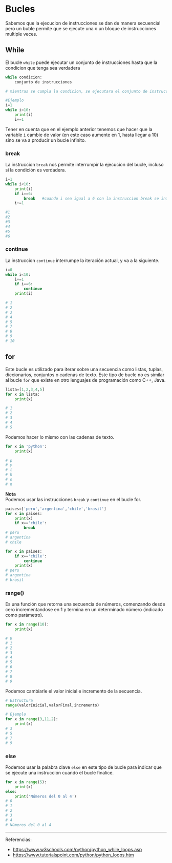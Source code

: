# Bucles
Sabemos que la ejecucion de instrucciones se dan de manera secuencial pero un buble permite que se ejecute una o un bloque de instrucciones multiple veces.
## While
El bucle `while` puede ejecutar un conjunto de instrucciones hasta que la condicion que tenga sea verdadera
```Python
while condicion:
    conjunto de instrucciones

# mientras se cumpla la condicion, se ejecutara el conjunto de instrucciones

#Ejemplo
i=1
while i<10:
    print(i)
    i+=1
```
Tener en cuenta que en el ejemplo anterior tenemos que hacer que la variable `i` cambie de valor (en este caso aumente en 1, hasta llegar a 10) sino se va a producir un bucle infinito.
### break
La instruccion `break` nos permite interrumpir la ejecucion del bucle, incluso si la condición es verdadera.
```Python
i=1
while i<10:
    print(i)
    if i==6:
        break   #cuando i sea igual a 6 con la instruccion break se interrumpirá el bucle
    i+=1

#1
#2
#3
#4
#5
#6
```
### continue
La instruccion `continue` interrumpe la iteración actual, y va a la siguiente.
```Python
i=0
while i<10:
    i+=1
    if i==6:
        continue
    print(i)

# 1
# 2
# 3
# 4
# 5
# 7
# 8
# 9
# 10
```
## for
Este bucle es utilizado para iterar sobre una secuencia como listas, tuplas, diccionarios, conjuntos o cadenas de texto.
Este tipo de bucle no es similar al bucle `for` que existe en otro lenguajes de programación como C++, Java.
```Python
lista=[1,2,3,4,5]
for x in lista:
    print(x)

# 1
# 2
# 3
# 4
# 5
```
Podemos hacer lo mismo con las cadenas de texto.
```Python
for x in 'python':
    print(x)

# p
# y
# t
# h
# o
# n
```
**Nota**    
Podemos usar las instrucciones `break` y `continue` en el bucle for.
```Python
paises=['peru','argentina','chile','brasil']
for x in paises:
    print(x)
    if x=='chile':
        break
# peru
# argentina
# chile

for x in paises:
    if x=='chile':
        continue
    print(x)
# peru
# argentina
# brasil
```
### range()
Es una función que retorna una secuencia de números, comenzando desde cero incrementandose en 1 y termina en un determinado número (indicado como parámetro).
```Python
for x in range(10):
    print(x)

# 0
# 1
# 2
# 3
# 4
# 5
# 6
# 7
# 8
# 9
```
Podemos cambiarle el valor inicial e incremento de la secuencia.
```Python
# Estructura
range(valorInicial,valorFinal,incremento)

# Ejemplo
for x in range(3,11,2):
    print(x)
# 3
# 5
# 7
# 9
```
### else
Podemos usar la palabra clave `else` en este tipo de bucle para indicar que se ejecute una instrucción cuando el bucle finalice.
```Python
for x in range(5):
    print(x)
else:
    print('Números del 0 al 4')
# 0
# 1
# 2
# 3
# 4
# Números del 0 al 4
```
***
Referencias:
- https://www.w3schools.com/python/python_while_loops.asp
- https://www.tutorialspoint.com/python/python_loops.htm
